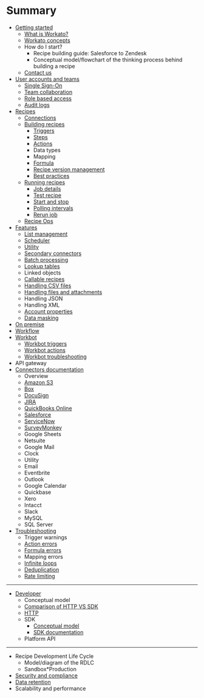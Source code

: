 # Summary

* [Getting started](getting-started.md)
  * [What is Workato?](what-is-workato.md)
  * [Workato concepts](workato-concepts.md)
  * How do I start?
    * Recipe building guide: Salesforce to Zendesk
    * Conceptual model/flowchart of the thinking process behind building a recipe
  * [Contact us](contact-us.md)
* [User accounts and teams](user-accounts-and-teams.md)
  * [Single Sign-On](user-accounts-and-teams/sso.md)
  * [Team collaboration](user-accounts-and-teams/team-collaboration.md)
  * [Role based access](user-accounts-and-teams/team-collaboration.md#team-roles)
  * [Audit logs](user-accounts-and-teams/team-collaboration.md#audit-logs)
* [Recipes](recipes.md)
  * [Connections](recipes/connections.md)
  * [Building recipes](recipes/building-recipes.md)
    * [Triggers](recipes/triggers.md)
    * [Steps](recipes/steps.md)
    * [Actions](recipes/actions.md)
    * Data types
    * Mapping
    * [Formula](recipes/formula.md)
    * [Recipe version management](recipes/recipe-version-management.md)
    * [Best practices](recipes/building-best-practices.md)
  * [Running recipes](recipes/running-recipes.md)
    * [Job details](recipes/job-details.md)
    * [Test recipe](recipes/testing-recipes.md)
    * [Start and stop](recipes/start-and-stop.md)
    * [Polling intervals](recipes/polling-intervals.md)
    * [Rerun job](recipes/rerun-job.md)
  * [Recipe Ops](recipe-ops.md)
* [Features](features.md)
  * [List management](features/list-management.md)
  * [Scheduler](features/scheduler.md)
  * [Utility](features/utilities.md)
  * [Secondary connectors](features/secondary-connectors.md)
  * [Batch processing](features/batch-processing.md)
  * [Lookup tables](features/lookup-tables.md)
  * Linked objects
  * [Callable recipes](features/callable-recipes.md)
  * [Handling CSV files](features/handling-csv-files.md)
  * [Handling files and attachments](features/handling-files-and-attachments.md)
  * Handling JSON
  * Handling XML
  * [Account properties](features/account-properties.md)
  * [Data masking](features/data-masking.md)
* [On premise](on-prem.md)
* [Workflow](workflow.md)
* [Workbot](workbot/workbot.md)
  * [Workbot triggers](workbot/workbot-triggers.md)
  * [Workbot actions](workbot/workbot-actions.md)
  * [Workbot troubleshooting](workbot/workbot-troubleshooting.md)
* API gateway
* [Connectors documentation](connectors.md)
  * Overview
  * [Amazon S3](connectors/s3.md)
  * [Box](connectors/box.md)
  * [DocuSign](connectors/docusign.md)
  * [JIRA](connectors/jira.md)
  * [QuickBooks Online](connectors/quickbooks.md)
  * [Salesforce](connectors/salesforce.md)
  * [ServiceNow](connectors/servicenow.md)
  * [SurveyMonkey](connectors/surveymonkey.md)
  * Google Sheets
  * Netsuite
  * Google Mail
  * Clock
  * Utility
  * Email
  * Eventbrite
  * Outlook
  * Google Calendar
  * Quickbase
  * Xero
  * Intacct
  * Slack
  * MySQL
  * SQL Server
* [Troubleshooting](troubleshooting.md)
  * Trigger warnings
  * [Action errors](recipes/action-errors.md)
  * [Formula errors](recipes/formula-errors.md)
  * Mapping errors
  * [Infinite loops](recipes/infinite-loops.md)
  * [Deduplication](recipes/deduplication.md)
  * [Rate limiting](recipes/rate-limiting.md)
----------------
* [Developer](developer.md)
  * Conceptual model
  * [Comparison of HTTP VS SDK](developer/http-vs-sdk.md)
  * [HTTP](developer/http.md)
  * SDK
    * [Conceptual model](developer/sdk/sdk-conceptual-model.md)
    * [SDK documentation](developer/sdk/sdk-docs.md)
  * Platform API
----------------
* Recipe Development Life Cycle
  * Model/diagram of the RDLC
  * Sandbox\*Production
* [Security and compliance](https://www.workato.com/security)
* [Data retention](data-retention.md)
* Scalability and performance
